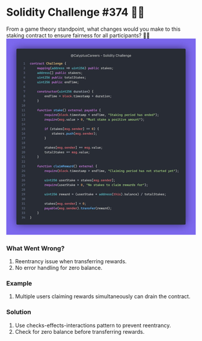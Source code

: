 # Solidity Challenge #374 🕵️‍♂️
From a game theory standpoint, what changes would you make to this staking contract to ensure fairness for all participants? 👨‍💻
![MysticalVault Contract](374.jpeg)

### What Went Wrong?
1. Reentrancy issue when transferring rewards.
2. No error handling for zero balance.

### Example
1. Multiple users claiming rewards simultaneously can drain the contract.

### Solution
1. Use checks-effects-interactions pattern to prevent reentrancy.
2. Check for zero balance before transferring rewards.